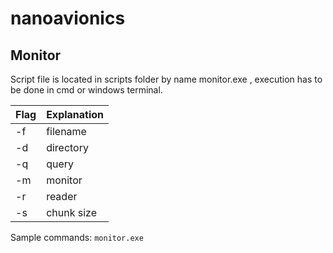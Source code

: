 # nanoavionics

## Monitor

Script file is located in scripts folder by name monitor.exe , execution has to be done in cmd or windows terminal. <br>

|Flag|Explanation|
|----|-----------|
|-f  |filename   |
|-d  |directory  |
|-q  |query      |
|-m  |monitor    |
|-r  |reader     |
|-s  |chunk size |

Sample commands:
`monitor.exe`

